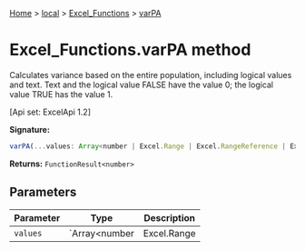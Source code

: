 [Home](./index) &gt; [local](local.md) &gt; [Excel\_Functions](local.excel_functions.md) &gt; [varPA](local.excel_functions.varpa.md)

# Excel\_Functions.varPA method

Calculates variance based on the entire population, including logical values and text. Text and the logical value FALSE have the value 0; the logical value TRUE has the value 1. 

 \[Api set: ExcelApi 1.2\]

**Signature:**
```javascript
varPA(...values: Array<number | Excel.Range | Excel.RangeReference | Excel.FunctionResult<any>>): FunctionResult<number>;
```
**Returns:** `FunctionResult<number>`

## Parameters

|  Parameter | Type | Description |
|  --- | --- | --- |
|  `values` | `Array<number | Excel.Range | Excel.RangeReference | Excel.FunctionResult<any>>` |  |

